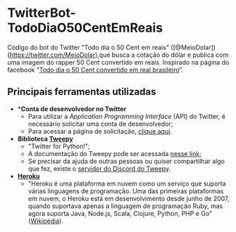 # TwitterBot-TodoDiaO50CentEmReais
 Código do bot do Twitter "Todo dia o 50 Cent em reais" ([@MeioDolar])(https://twitter.com/MeioDolar),que busca a cotação do dólar e publica com uma imagem do rapper 50 Cent convertido em reais.
 Inspirado na página do facebook "[Todo dia o 50 Cent convertido em real brasileiro](https://www.facebook.com/50centemreais)".

## Principais ferramentas utilizadas

* ***Conta de desenvolvedor no Twitter**
	* Para utilizar a *Application Programming Interface* (API) do Twitter, é necessário solicitar uma conta de desenvolvedor;
	* Para acessar a página de solicitação, [clique aqui](https://developer.twitter.com/en/apply-for-access).
* **Biblioteca [Tweepy](https://www.tweepy.org/)**
	* "Twitter for Python!";
	* A documentação do Tweepy pode ser acessada [nesse link](http://docs.tweepy.org/en/latest/);
	* Se precisar da ajuda de outras pessoas ou quiser compartilhar algo que fez, existe o [servidor do Discord do Tweepy](https://discord.gg/bJvqnhg).
* **[Heroku](https://www.heroku.com/)**
	* "Heroku é uma plataforma em nuvem como um serviço que suporta várias linguagens de programação. Uma das primeiras plataformas em nuvem, o Heroku está em desenvolvimento desde junho de 2007, quando suportava apenas a linguagem de programação Ruby, mas agora suporta Java, Node.js, Scala, Clojure, Python, PHP e Go" ([Wikipédia](https://en.wikipedia.org/wiki/Heroku)).